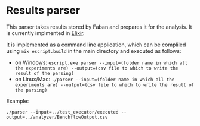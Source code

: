 # Results parser

This parser takes results stored by Faban and prepares it for the analysis. It is currently implmented in [Elixir](https://elixir-lang.org/).

It is implemented as a command line application, which can be compliled using ``mix escript.build`` in the main directory and executed as follows:

- on Windows: ``escript.exe parser --input=(folder name in which all the experiments are) --output=(csv file to which to write the result of the parsing)``
- on Linux/Mac: ``./parser --input=(folder name in which all the experiments are) --output=(csv file to which to write the result of the parsing)``

Example:

``./parser --input=../test_executor/executed --output=../analyzer/BenchflowOutput.csv``


